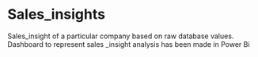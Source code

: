# Sales_insights
Sales_insight of a particular company based on raw database values. Dashboard to represent sales _insight analysis has been made in Power Bi 
